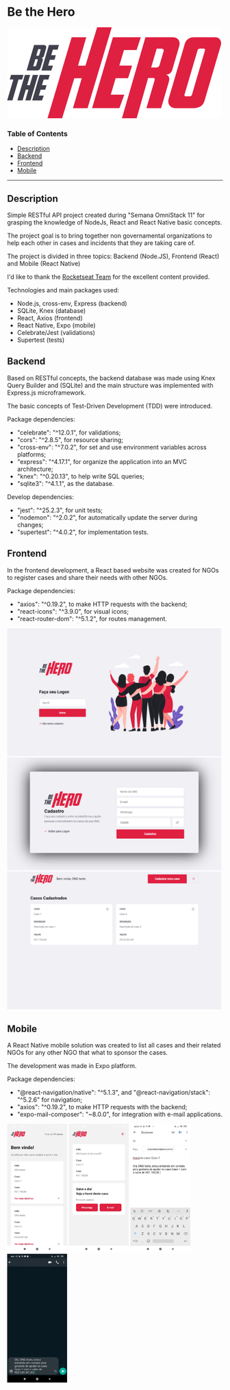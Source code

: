 # Be the Hero

![](/repo/logo.svg)

### Table of Contents

- [Description](#description)
- [Backend](#backend)
- [Frontend](#frontend)
- [Mobile](#mobile)

---
## Description

Simple RESTful API project created during "Semana OmniStack 11" for grasping the knowledge of NodeJs, React and React Native basic concepts. 

The project goal is to bring together non governamental organizations to help each other in cases and incidents that they are taking care of.

The project is divided in three topics: Backend (Node.JS), Frontend (React) and Mobile (React Native)

I'd like to thank the [Rocketseat Team](https://github.com/Rocketseat) for the excellent content provided.

Technologies and main packages used:

- Node.js, cross-env, Express (backend)
- SQLite, Knex (database)
- React, Axios (frontend)
- React Native, Expo (mobile)
- Celebrate/Jest (validations)
- Supertest (tests)


## Backend

Based on RESTful concepts, the backend database was made using Knex Query Builder and (SQLite) and the main structure was implemented with Express.js microframework.

The basic concepts of Test-Driven Development (TDD) were introduced.  

Package dependencies:

- "celebrate": "^12.0.1", for validations;
- "cors": "^2.8.5", for resource sharing;
- "cross-env": "^7.0.2", for set and use environment variables across platforms;
- "express": "^4.17.1", for organize the application into an MVC architecture;
- "knex": "^0.20.13", to help write SQL queries;
- "sqlite3": "^4.1.1", as the database.

Develop dependencies:

- "jest": "^25.2.3", for unit tests;
- "nodemon": "^2.0.2", for automatically update the server during changes;
- "supertest": "^4.0.2", for implementation tests.


## Frontend

In the frontend development, a React based website was created for NGOs to register cases and share their needs with other NGOs.


Package dependencies:

- "axios": "^0.19.2", to make HTTP requests with the backend;
- "react-icons": "^3.9.0", for visual icons;
- "react-router-dom": "^5.1.2", for routes management.


<img src="repo/Frontend_page.png" width="500px"/>
<img src="repo/Frontend_Register.png" width="500em"/>
<img src="repo/Frontend_Cases.png" width="500em"/>


## Mobile

A React Native mobile solution was created to list all cases and their related NGOs for any other NGO that what to sponsor the cases.

The development was made in Expo platform.

Package dependencies:

- "@react-navigation/native": "^5.1.3", and "@react-navigation/stack": "^5.2.6" for navigation;
- "axios": "^0.19.2", to make HTTP requests with the backend;
- "expo-mail-composer": "~8.0.0", for integration with e-mail applications.


<p float="left">
    <img src="repo/Mobile_list.png" height="300em" width="140em"/>
    <img src="repo/Mobile_detail.png" height="300em" width="140em"/> 
    <img src="repo/Mobile_email.png" height="300em" width="140em"/> 
    <img src="repo/Mobile_whatsapp.png" height="300em" width="140em"/>
</p>

